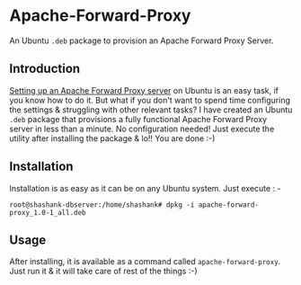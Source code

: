 # Apache-Forward-Proxy
An Ubuntu ``.deb`` package to provision an Apache Forward Proxy Server.

## Introduction
[Setting up an Apache Forward Proxy server](https://watilearnd2day.wordpress.com/2017/06/23/how-to-setup-an-apache-forward-proxy-server-on-ubuntu-14-04/) on Ubuntu is an easy task, if you know how to do it. But what if you don't want to spend time configuring the settings & struggling with other relevant tasks? I have created an Ubuntu ``.deb`` package that provisions a fully functional Apache Forward Proxy server in less than a minute. No configuration needed! Just execute the utility after installing the package & lo!! You are done :-)

## Installation
Installation is as easy as it can be on any Ubuntu system. Just execute : - 
```
root@shashank-dbserver:/home/shashank# dpkg -i apache-forward-proxy_1.0-1_all.deb
```

## Usage
After installing, it is available as a command called ``apache-forward-proxy``. Just run it & it will take care of rest of the things :-)
